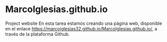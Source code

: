 # MarcoIglesias.github.io
Project website
En esta tarea estamos creando una página web, disponible en el enlace https://marcoiglesias32.github.io/MarcoIglesias.github.io/, a través de la plataforma Github.
